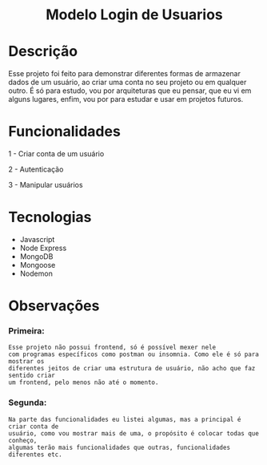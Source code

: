 <h1 align="center"><strong>Modelo Login de Usuarios</strong></h1>

<h1><strong>Descrição</strong></h2>

<p>Esse projeto foi feito para demonstrar diferentes formas de armazenar dados de um usuário, ao criar uma conta no seu projeto ou em qualquer outro. É só para estudo, vou por arquiteturas que eu pensar, que eu vi em alguns lugares, enfim, vou por para estudar e usar em projetos futuros.
</p>

<h1><strong>Funcionalidades</strong></h2>

1 - Criar conta de um usuário

2 - Autenticação

3 - Manipular usuários

<h1><strong>Tecnologias</strong></h2>

 - Javascript
 - Node Express
 - MongoDB
 - Mongoose
 - Nodemon


<h1><strong>Observações</strong></h2>

<h3><strong>Primeira:</strong></h3>
    
    Esse projeto não possui frontend, só é possível mexer nele   
    com programas específicos como postman ou insomnia. Como ele é só para mostrar os 
    diferentes jeitos de criar uma estrutura de usuário, não acho que faz sentido criar 
    um frontend, pelo menos não até o momento.

<h3><strong>Segunda:</strong></h3>
    
    Na parte das funcionalidades eu listei algumas, mas a principal é criar conta de 
    usuário, como vou mostrar mais de uma, o propósito é colocar todas que conheço, 
    algumas terão mais funcionalidades que outras, funcionalidades diferentes etc.

        




